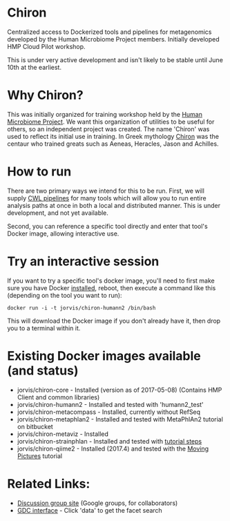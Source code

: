 # Chiron
Centralized access to Dockerized tools and pipelines for metagenomics developed by the Human Microbiome Project members.  Initially developed HMP Cloud Pilot workshop.

This is under very active development and isn't likely to be stable until June 10th at the earliest.

# Why Chiron?

This was initially organized for training workshop held by the [Human Microbiome Project](http://hmpdacc.org/).  We want this organization of utilities to be useful for others, so an independent project was created.  The name 'Chiron' was used to reflect its initial use in training.  In Greek mythology [Chiron](https://en.wikipedia.org/wiki/Chiron) was the centaur who trained greats such as Aeneas, Heracles, Jason and Achilles.

# How to run 

There are two primary ways we intend for this to be run.  First, we will supply [CWL pipelines](http://www.commonwl.org/) for many tools which will allow you to run entire analysis paths at once in both a local and distributed manner.  This is under development, and not yet available.

Second, you can reference a specific tool directly and enter that tool's Docker image, allowing interactive use.

# Try an interactive session

If you want to try a specific tool's docker image, you'll need to first make sure you have
Docker [installed](https://docs.docker.com/engine/installation/), reboot, then execute a command like this (depending on the tool you want to run):

```
docker run -i -t jorvis/chiron-humann2 /bin/bash
```

This will download the Docker image if you don't already have it, then drop you to a terminal within it.

# Existing Docker images available (and status)

- jorvis/chiron-core - Installed (version as of 2017-05-08) (Contains HMP Client and common libraries)
- jorvis/chiron-humann2 - Installed and tested with 'humann2_test'
- jorvis/chiron-metacompass - Installed, currently without RefSeq
- jorvis/chiron-metaphlan2 - Installed and tested with MetaPhlAn2 tutorial on bitbucket
- jorvis/chiron-metaviz - Installed
- jorvis/chiron-strainphlan - Installed and tested with [tutorial steps](https://bitbucket.org/biobakery/biobakery/wiki/strainphlan#rst-header-how-to-run)
- jorvis/chiron-qiime2 - Installed (2017.4) and tested with the [Moving Pictures](https://docs.qiime2.org/2017.4/tutorials/moving-pictures/) tutorial

# Related Links:

- [Discussion group site](https://groups.google.com/forum/#!forum/hmp-cloud-pilot) (Google groups, for collaborators)
- [GDC interface](http://portal.ihmpdcc.org) - Click 'data' to get the facet search
